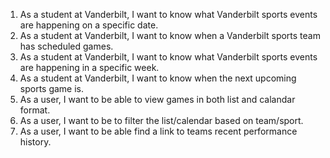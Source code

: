 1. As a student at Vanderbilt, I want to know what Vanderbilt sports events are happening on a specific date.
2. As a student at Vanderbilt, I want to know when a Vanderbilt sports team has scheduled games.
3. As a student at Vanderbilt, I want to know what Vanderbilt sports events are happening in a specific week.
4. As a student at Vanderbilt, I want to know when the next upcoming sports game is.
5. As a user, I want to be able to view games in both list and calandar format.
6. As a user, I want to be to filter the list/calendar based on team/sport.
7. As a user, I want to be able find a link to teams recent performance history.
